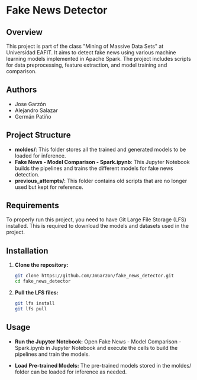 # Fake News Detector

## Overview

This project is part of the class "Mining of Massive Data Sets" at Universidad EAFIT. It aims to detect fake news using various machine learning models implemented in Apache Spark. The project includes scripts for data preprocessing, feature extraction, and model training and comparison.

## Authors

- Jose Garzón
- Alejandro Salazar
- Germán Patiño

## Project Structure

- **moldes/**: This folder stores all the trained and generated models to be loaded for inference.
- **Fake News - Model Comparison - Spark.ipynb**: This Jupyter Notebook builds the pipelines and trains the different models for fake news detection.
- **previous_attempts/**: This folder contains old scripts that are no longer used but kept for reference.

## Requirements

To properly run this project, you need to have Git Large File Storage (LFS) installed. This is required to download the models and datasets used in the project.

## Installation

1. **Clone the repository:**
   ```sh
   git clone https://github.com/JmGarzon/fake_news_detector.git
   cd fake_news_detector
   ```


2. **Pull the LFS files:**

    ```sh
    git lfs install
    git lfs pull
    ```

## Usage

- **Run the Jupyter Notebook:**
    Open Fake News - Model Comparison - Spark.ipynb in Jupyter Notebook and execute the cells to build the pipelines and train the models.

- **Load Pre-trained Models:**
    The pre-trained models stored in the moldes/ folder can be loaded for inference as needed.